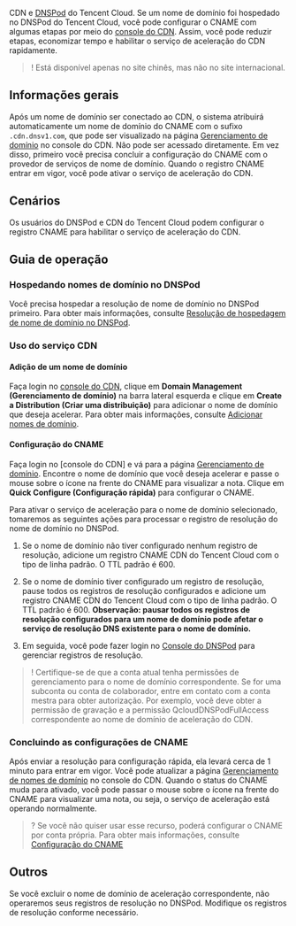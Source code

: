 

CDN e [DNSPod](https://console.dnspod.cn/) do Tencent Cloud. Se um nome de domínio foi hospedado no DNSPod do Tencent Cloud, você pode configurar o CNAME com algumas etapas por meio do [console do CDN](https://console.cloud.tencent.com/cdn/domains). Assim, você pode reduzir etapas, economizar tempo e habilitar o serviço de aceleração do CDN rapidamente.

>! Está disponível apenas no site chinês, mas não no site internacional.

## Informações gerais

Após um nome de domínio ser conectado ao CDN, o sistema atribuirá automaticamente um nome de domínio do CNAME com o sufixo `.cdn.dnsv1.com`, que pode ser visualizado na página [Gerenciamento de domínio](https://console.cloud.tencent.com/cdn/domains) no console do CDN. Não pode ser acessado diretamente. Em vez disso, primeiro você precisa concluir a configuração do CNAME com o provedor de serviços de nome de domínio. Quando o registro CNAME entrar em vigor, você pode ativar o serviço de aceleração do CDN.

## Cenários

Os usuários do DNSPod e CDN do Tencent Cloud podem configurar o registro CNAME para habilitar o serviço de aceleração do CDN.

## Guia de operação

### Hospedando nomes de domínio no DNSPod

Você precisa hospedar a resolução de nome de domínio no DNSPod primeiro. Para obter mais informações, consulte [Resolução de hospedagem de nome de domínio no DNSPod](https://docs.dnspod.cn/dns/60b99ba0e90008112f815bde/).

### Uso do serviço CDN

#### Adição de um nome de domínio

Faça login no [console do CDN](https://console.cloud.tencent.com/cdn), clique em **Domain Management (Gerenciamento de domínio)** na barra lateral esquerda e clique em **Create a Distribution (Criar uma distribuição)** para adicionar o nome de domínio que deseja acelerar. Para obter mais informações, consulte [Adicionar nomes de domínio](https://intl.cloud.tencent.com/document/product/228/5734).

#### Configuração do CNAME

Faça login no [console do CDN] e vá para a página [Gerenciamento de domínio](https://console.cloud.tencent.com/cdn/domains). Encontre o nome de domínio que você deseja acelerar e passe o mouse sobre o ícone na frente do CNAME para visualizar a nota. Clique em **Quick Configure (Configuração rápida)** para configurar o CNAME.



Para ativar o serviço de aceleração para o nome de domínio selecionado, tomaremos as seguintes ações para processar o registro de resolução do nome de domínio no DNSPod.

1. Se o nome de domínio não tiver configurado nenhum registro de resolução, adicione um registro CNAME CDN do Tencent Cloud com o tipo de linha padrão. O TTL padrão é 600.
2. Se o nome de domínio tiver configurado um registro de resolução, pause todos os registros de resolução configurados e adicione um registro CNAME CDN do Tencent Cloud com o tipo de linha padrão. O TTL padrão é 600.
**Observação: pausar todos os registros de resolução configurados para um nome de domínio pode afetar o serviço de resolução DNS existente para o nome de domínio.**


1. Em seguida, você pode fazer login no [Console do DNSPod](https://console.dnspod.cn/dns/list) para gerenciar registros de resolução.


>! Certifique-se de que a conta atual tenha permissões de gerenciamento para o nome de domínio correspondente.
> Se for uma subconta ou conta de colaborador, entre em contato com a conta mestra para obter autorização. Por exemplo, você deve obter a permissão de gravação e a permissão QcloudDNSPodFullAccess correspondente ao nome de domínio de aceleração do CDN.

### Concluindo as configurações de CNAME

Após enviar a resolução para configuração rápida, ela levará cerca de 1 minuto para entrar em vigor. Você pode atualizar a página [Gerenciamento de nomes de domínio](https://console.cloud.tencent.com/cdn/domains) no console do CDN. Quando o status do CNAME muda para ativado, você pode passar o mouse sobre o ícone na frente do CNAME para visualizar uma nota, ou seja, o serviço de aceleração está operando normalmente.

>? Se você não quiser usar esse recurso, poderá configurar o CNAME por conta própria. Para obter mais informações, consulte [Configuração do CNAME](https://intl.cloud.tencent.com/document/product/228/3121)

## Outros
Se você excluir o nome de domínio de aceleração correspondente, não operaremos seus registros de resolução no DNSPod. Modifique os registros de resolução conforme necessário.

